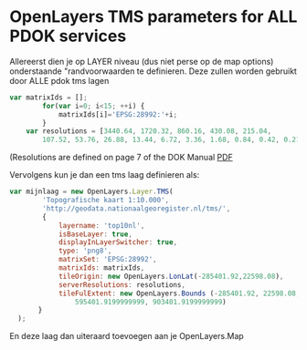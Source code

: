 OpenLayers TMS parameters for ALL PDOK services
===============================================

Allereerst dien je op LAYER niveau (dus niet perse op de map options) onderstaande "randvoorwaarden te definieren. Deze zullen worden gebruikt door ALLE pdok tms lagen

```javascript
var matrixIds = [];
        for(var i=0; i<15; ++i) { 
            matrixIds[i]='EPSG:28992:'+i;
        }
    var resolutions = [3440.64, 1720.32, 860.16, 430.08, 215.04, 
        107.52, 53.76, 26.88, 13.44, 6.72, 3.36, 1.68, 0.84, 0.42, 0.21];
```   
(Resolutions are defined on page 7 of the DOK Manual [PDF](https://www.pdok.nl/sites/default/files/bibliotheek/handleiding_pdok_gebruik_10_dec_2012_v1_1.pdf)

Vervolgens kun je dan een tms laag definieren als:

```javascript
var mijnlaag = new OpenLayers.Layer.TMS(
        'Topografische kaart 1:10.000',
        'http://geodata.nationaalgeoregister.nl/tms/',
        {
            layername: 'top10nl', 
            isBaseLayer: true, 
            displayInLayerSwitcher: true,
            type: 'png8',
            matrixSet: 'EPSG:28992',
            matrixIds: matrixIds,
            tileOrigin: new OpenLayers.LonLat(-285401.92,22598.08),
            serverResolutions: resolutions,
            tileFulExtent: new OpenLayers.Bounds (-285401.92, 22598.08, 
                595401.9199999999, 903401.9199999999)
       }
  );
```
En deze laag dan uiteraard toevoegen aan je OpenLayers.Map
